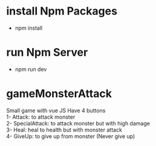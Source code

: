 # install Npm Packages
- npm install<br />

# run Npm Server
- npm run dev<br />

# gameMonsterAttack
Small game with vue JS 
Have 4 buttons <br />
1- Attack: to attack monster<br />
2- SpecialAttack: to attack monster but with high damage<br />
3- Heal: heal to health but with monster attack<br />
4- GiveUp: to give up from monster (Never give up)
